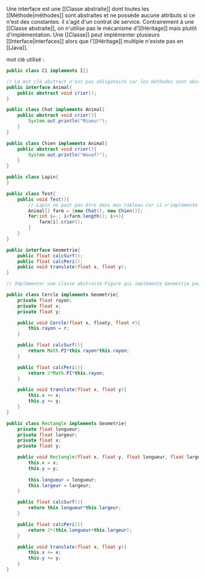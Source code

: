 Une interface est une [[Classe abstraite]] dont toutes les [[Méthode|méthodes]] sont abstraites et ne possède aucune attributs si ce n'est des constantes. il s'agit d'un contrat de service. Contrairement à une [[Classe abstraite]], on n'utilise pas le mécanisme d'[[Héritage]] mais plutôt d'implémentation. Une [[Classe]] peut implémenter plusieurs [[Interface|interfaces]] alors que l'[[Héritage]] multiple n'existe pas en [[Java]].

mot clé utilisé :
```java
public class C1 implements I{}
```

```Java
// Le mot clé abstract n'est pas obligatoire car les méthodes sont abstraites de base dans une interface
public interface Animal{
	public abstract void crier();
}

public class Chat implements Animal{
	public abstract void crier(){
		System.out.println("Miaou!");
	}
}

public class Chien implements Animal{
	public abstract void crier(){
		System.out.println("Wouaf!");
	}
}

public class Lapin{
}

public class Test{
	public void Test(){
		// Lapin ne peut pas être dans mon tableau car il n'implémente pas Animal
		Animal[] farm = {new Chat(), new Chien()};
		for(int i=.; i<farm.length(); i++){
			farm[i].crier();
		}
	}
}
```

```Java
public interface Geometrie{
	public float calcSurf();
	public float calcPeri();
	public void translate(float x, float y);
}

// Implémenter une classe abstraite Figure qui implémente Geometrie pour ensuite en faire hériter Cercle et Rectangle vu qu'ils ont des attributs en commun. Ces classes héritant d'une classe qui implémente Geometrie, elles l'implémentent aussi.

public class Cercle implements Geometrie{
	private float rayon;
	private float x;
	private float y;

	public void Cercle(float x, floaty, float r){
		this.rayon = r;
	}

	public float calcSurf(){
		return Math.PI*this.rayon*this.rayon;
	}

	public float calcPeri(){
		return 2*Math.PI*this.rayon;
	}

	public void translate(float x, float y){
		this.x += x;
		this.y += y;
	}
}

public class Rectangle implements Geometrie{
	private float longueur;
	private float largeur;
	private float x;
	private float y;

	public void Rectangle(float x, float y, float longueur, float largeur){
		this.x = x;
		this.y = y;
	
		this.longueur = longueur;
		this.largeur = largeur;
	}

	public float calcSurf(){
		return this.longueur*this.largeur;
	}

	public float calcPeri(){
		return 2*(this.longueur+this.largeur);
	}

	public void translate(float x, float y){
		this.x += x;
		this.y += y;
	}
}
```



